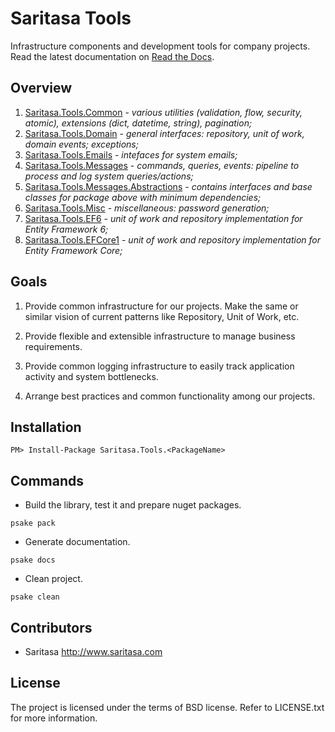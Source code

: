 Saritasa Tools
==============

Infrastructure components and development tools for company projects. Read the latest documentation on [Read the Docs](http://saritasa-tools.readthedocs.io/en/latest/index.html).

Overview
--------

1. [Saritasa.Tools.Common](https://www.nuget.org/packages/Saritasa.Tools.Common) - _various utilities (validation, flow, security, atomic), extensions (dict, datetime, string), pagination;_
1. [Saritasa.Tools.Domain](https://www.nuget.org/packages/Saritasa.Tools.Domain) - _general interfaces: repository, unit of work, domain events; exceptions;_
1. [Saritasa.Tools.Emails](https://www.nuget.org/packages/Saritasa.Tools.Emails) - _intefaces for system emails;_
1. [Saritasa.Tools.Messages](https://www.nuget.org/packages/Saritasa.Tools.Messages) - _commands, queries, events: pipeline to process and log system queries/actions;_
1. [Saritasa.Tools.Messages.Abstractions](https://www.nuget.org/packages/Saritasa.Tools.Messages.Abstractions) - _contains interfaces and base classes for package above with minimum dependencies;_
1. [Saritasa.Tools.Misc](https://www.nuget.org/packages/Saritasa.Tools.Misc) - _miscellaneous: password generation;_
1. [Saritasa.Tools.EF6](https://www.nuget.org/packages/Saritasa.Tools.EF6) - _unit of work and repository implementation for Entity Framework 6;_
1. [Saritasa.Tools.EFCore1](https://www.nuget.org/packages/Saritasa.Tools.EFCore1) - _unit of work and repository implementation for Entity Framework Core;_

Goals
-----

1. Provide common infrastructure for our projects. Make the same or similar vision of current patterns like Repository, Unit of Work, etc.

2. Provide flexible and extensible infrastructure to manage business requirements.

3. Provide common logging infrastructure to easily track application activity and system bottlenecks.

4. Arrange best practices and common functionality among our projects.

Installation
------------

```
PM> Install-Package Saritasa.Tools.<PackageName>
```

Commands
--------

* Build the library, test it and prepare nuget packages.

```psake pack```

* Generate documentation.

```psake docs```

* Clean project.

```psake clean```

Contributors
------------

* Saritasa http://www.saritasa.com

License
-------

The project is licensed under the terms of BSD license. Refer to LICENSE.txt for more information.
